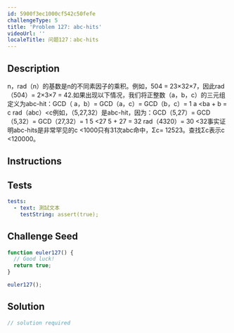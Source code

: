 ```yaml
---
id: 5900f3ec1000cf542c50fefe
challengeType: 5
title: 'Problem 127: abc-hits'
videoUrl: ''
localeTitle: 问题127：abc-hits
---
```


## Description
<section id="description"> n，rad（n）的基数是n的不同素因子的乘积。例如，504 = 23×32×7，因此rad（504）= 2×3×7 = 42.如果出现以下情况，我们将正整数（a，b，c）的三元组定义为abc-hit：GCD（ a，b）= GCD（a，c）= GCD（b，c）= 1 a &lt;ba + b = c rad（abc）&lt;c例如，（5,27,32）是abc-hit，因为：GCD（5,27）= GCD（5,32）= GCD（27,32）= 1 5 &lt;27 5 + 27 = 32 rad（4320）= 30 &lt;32事实证明abc-hits是非常罕见的c &lt;1000只有31次abc命中，Σc= 12523。查找Σc表示c &lt;120000。 </section>

## Instructions
<section id="instructions">
</section>

## Tests
<section id='tests'>

```yml
tests:
  - text: 測試文本
    testString: assert(true);

```

</section>

## Challenge Seed
<section id='challengeSeed'>

<div id='js-seed'>

```js
function euler127() {
  // Good luck!
  return true;
}

euler127();

```

</div>



</section>

## Solution
<section id='solution'>

```js
// solution required
```
</section>
